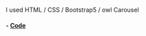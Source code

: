 
I used HTML / CSS / Bootstrap5 / owl Carousel

#### - [Code](https://github.com/@HeisJeremiah1/SPLM)
